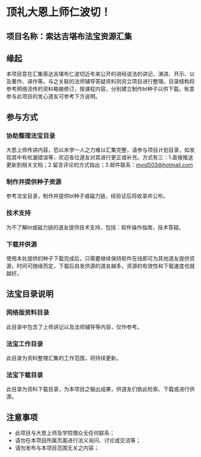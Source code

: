# 顶礼大恩上师仁波切！

## 项目名称：索达吉堪布法宝资源汇集

## 缘起

本项目意在汇集索达吉堪布仁波切近年来公开的讲经说法的讲记、演讲、开示、以及著作、译作等。与之关联的法师辅导答疑资料则另立项目进行整理。目录结构将参考网络流传的资料略做修订，按课程内容，分别建立制作bt种子以供下载。有意参与此项目的发心道友可参考下方说明。

## 参与方式

### 协助整理法宝目录

大恩上师传讲内容，恐以末学一人之力难以汇集完整，请参与项目计划目录，如发现其中有纰漏错误等，欢迎各位道友对其进行更正或补充。方式有三：1.直接推送更新到相关文档；2.留言评论的方式指出；3.邮件联系：myid503@hotmail.com

### 制作并提供种子资源
参考法宝目录，制作并提供bt种子或磁力链，经验证后将收录并公布。

### 技术支持
为不了解bt或磁力链的道友提供技术支持，包括：软件操作指南，技术答疑。

### 下载并供源
使用本处提供的种子下载完成后，只需要继续保持软件在线即可为其他道友提供资源，时间可随缘而定，下载后自发供源的道友越多，资源的有效性和下载速度也就越好。

## 法宝目录说明

### 网络版资料目录
此目录中包含了上师讲记以及法师辅导等内容，仅作参考。

### 法宝工作目录
此目录为资料整理汇集的工作范围，将持续更新。

### 法宝下载目录
此目录为资料下载目录，为本项目之输出成果，供道友们依此检索、下载或进行供源。

## 注意事项
- 此项目与大恩上师及学院僧众无任何联系；
- 请勿在本项目所属页面进行法义询问、讨论或交流等；
- 请勿发布与本项目范围无关之内容；

